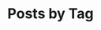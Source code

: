 ---
title: "Posts by Tag"
permalink: /tags/
layout: tags
author_profile: true
toc_ads: true
sidebar:
    nav: "sidebar-category"
---